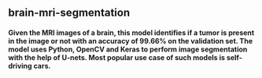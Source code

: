 ## brain-mri-segmentation
#### Given the MRI images of a brain, this model identifies if a tumor is present in the image or not with an accuracy of 99.66% on the validation set. The model uses Python, OpenCV and Keras to perform image segmentation with the help of U-nets. Most popular use case of such models is self-driving cars.
